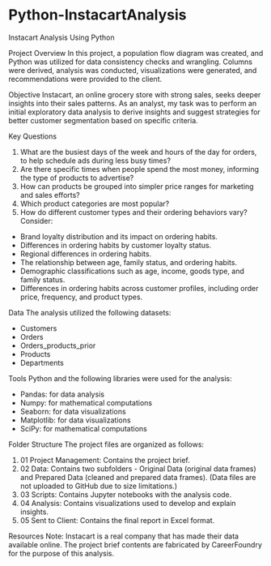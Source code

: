 # Python-InstacartAnalysis
Instacart Analysis Using Python

Project Overview
In this project, a population flow diagram was created, and Python was utilized for data
consistency checks and wrangling. Columns were derived, analysis was conducted,
visualizations were generated, and recommendations were provided to the client.

Objective
Instacart, an online grocery store with strong sales, seeks deeper insights into their sales
patterns. As an analyst, my task was to perform an initial exploratory data analysis to derive
insights and suggest strategies for better customer segmentation based on specific criteria.

Key Questions
1. What are the busiest days of the week and hours of the day for orders, to help schedule
ads during less busy times?
2. Are there specific times when people spend the most money, informing the type of
products to advertise?
3. How can products be grouped into simpler price ranges for marketing and sales efforts?
4. Which product categories are most popular?
5. How do different customer types and their ordering behaviors vary? Consider:
- Brand loyalty distribution and its impact on ordering habits.
- Differences in ordering habits by customer loyalty status.
- Regional differences in ordering habits.
- The relationship between age, family status, and ordering habits.
- Demographic classifications such as age, income, goods type, and family status.
- Differences in ordering habits across customer profiles, including order price,
frequency, and product types.

Data
The analysis utilized the following datasets:
- Customers
- Orders
- Orders_products_prior
- Products
- Departments

Tools
Python and the following libraries were used for the analysis:
- Pandas: for data analysis
- Numpy: for mathematical computations
- Seaborn: for data visualizations
- Matplotlib: for data visualizations
- SciPy: for mathematical computations

Folder Structure
The project files are organized as follows:
1. 01 Project Management: Contains the project brief.
2. 02 Data: Contains two subfolders - Original Data (original data frames) and Prepared
Data (cleaned and prepared data frames). (Data files are not uploaded to GitHub due to size
limitations.)
3. 03 Scripts: Contains Jupyter notebooks with the analysis code.
4. 04 Analysis: Contains visualizations used to develop and explain insights.
5. 05 Sent to Client: Contains the final report in Excel format.

Resources
Note: Instacart is a real company that has made their data available online. The project brief
contents are fabricated by CareerFoundry for the purpose of this analysis.
